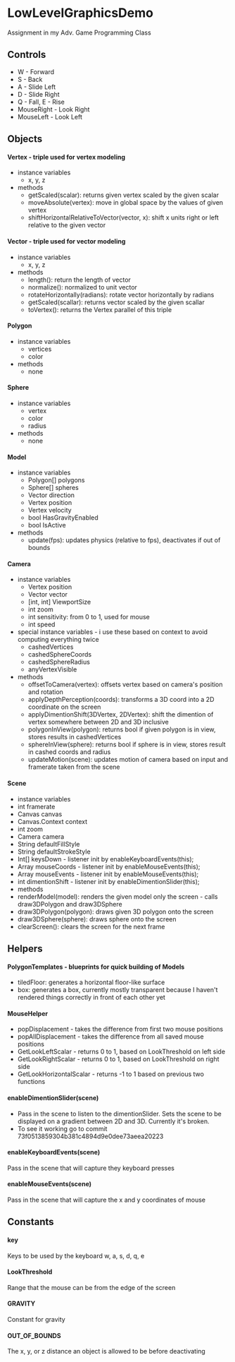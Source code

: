 # LowLevelGraphicsDemo
Assignment in my Adv. Game Programming Class
## Controls
* W - Forward
* S - Back
* A - Slide Left
* D - Slide Right
* Q - Fall, E - Rise
* MouseRight - Look Right
* MouseLeft - Look Left

## Objects

#### Vertex - triple used for vertex modeling
* instance variables
  * x, y, z
* methods
  * getScaled(scalar): returns given vertex scaled by the given scalar
  * moveAbsolute(vertex): move in global space by the values of given vertex
  * shiftHorizontalRelativeToVector(vector, x): shift x units right or left relative to the given vector

#### Vector - triple used for vector modeling
* instance variables
  * x, y, z
* methods
  * length(): return the length of vector
  * normalize(): normalized to unit vector
  * rotateHorizontally(radians): rotate vector horizontally by radians
  * getScaled(scallar): returns vector scaled by the given scallar
  * toVertex(): returns the Vertex parallel of this triple

#### Polygon
* instance variables
  * vertices
  * color
* methods
  * none

#### Sphere
* instance variables
  * vertex
  * color
  * radius
* methods
  * none

#### Model
* instance variables
  * Polygon[] polygons
  * Sphere[] spheres
  * Vector direction
  * Vertex position
  * Vertex velocity
  * bool HasGravityEnabled
  * bool IsActive
* methods
  * update(fps): updates physics (relative to fps), deactivates if out of bounds

#### Camera
* instance variables
  * Vertex position
  * Vector vector
  * [int, int] ViewportSize
  * int zoom
  * int sensitivity: from 0 to 1, used for mouse
  * int speed
* special instance variables - i use these based on context to avoid computing everything twice
  * cashedVertices
  * cashedSphereCoords
  * cashedSphereRadius
  * anyVertexVisible
* methods
  * offsetToCamera(vertex): offsets vertex based on camera's position and rotation
  * applyDepthPerception(coords): transforms a 3D coord into a 2D coordinate on the screen
  * applyDimentionShift(3DVertex, 2DVertex): shift the dimention of vertex somewhere between 2D and 3D inclusive
  * polygonInView(polygon): returns bool if given polygon is in view, stores results in cashedVertices
  * sphereInView(sphere): returns bool if sphere is in view, stores result in cashed coords and radius
  * updateMotion(scene): updates motion of camera based on input and framerate taken from the scene

#### Scene
* instance variables
 * int framerate
 * Canvas canvas
 * Canvas.Context context
 * int zoom
 * Camera camera
 * String defaultFillStyle
 * String defaultStrokeStyle
 * Int[] keysDown - listener init by enableKeyboardEvents(this);
 * Array mouseCoords - listener init by enableMouseEvents(this);
 * Array mouseEvents - listener init by enableMouseEvents(this);
 * int dimentionShift - listener init by enableDimentionSlider(this);
* methods
 * renderModel(model): renders the given model only the screen - calls draw3DPolygon and draw3DSphere
 * draw3DPolygon(polygon): draws given 3D polygon onto the screen
 * draw3DSphere(sphere): draws sphere onto the screen
 * clearScreen(): clears the screen for the next frame


## Helpers

#### PolygonTemplates - blueprints for quick building of Models
* tiledFloor: generates a horizontal floor-like surface
* box: generates a box, currently mostly transparent because I haven't rendered things correctly in front of each other yet


#### MouseHelper
* popDisplacement - takes the difference from first two mouse positions
* popAllDisplacement - takes the difference from all saved mouse positions
* GetLookLeftScalar - returns 0 to 1, based on LookThreshold on left side
* GetLookRightScalar - returns 0 to 1, based on LookThreshold on right side
* GetLookHorizontalScalar - returns -1 to 1 based on previous two functions 

#### enableDimentionSlider(scene)
* Pass in the scene to listen to the dimentionSlider. Sets the scene to be displayed on a gradient between 2D and 3D. Currently it's broken. 
* To see it working go to commit 73f0513859304b381c4894d9e0dee73aeea20223

#### enableKeyboardEvents(scene)
Pass in the scene that will capture they keyboard presses

#### enableMouseEvents(scene)
Pass in the scene that will capture the x and y coordinates of mouse

## Constants

#### key
Keys to be used by the keyboard
w, a, s, d, q, e

#### LookThreshold
Range that the mouse can be from the edge of the screen

#### GRAVITY
Constant for gravity

#### OUT_OF_BOUNDS
The x, y, or z distance an object is allowed to be before deactivating
